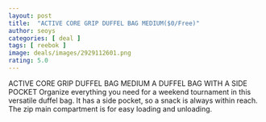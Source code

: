 ```yaml
---
layout: post
title:  "ACTIVE CORE GRIP DUFFEL BAG MEDIUM($0/Free)"
author: seoys
categories: [ deal ]
tags: [ reebok ]
image: deals/images/2929112601.png
rating: 5.0
---
```


ACTIVE CORE GRIP DUFFEL BAG MEDIUM
A DUFFEL BAG WITH A SIDE POCKET
Organize everything you need for a weekend tournament in this versatile duffel bag. It has a side pocket, so a snack is always within reach. The zip main compartment is for easy loading and unloading.